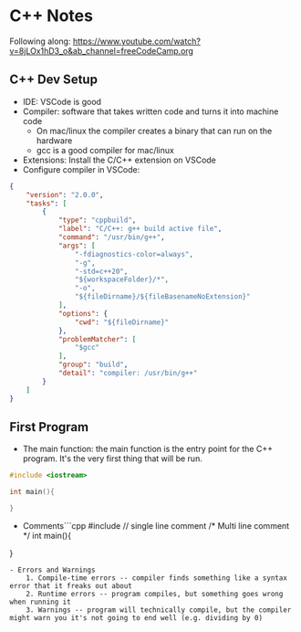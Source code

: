 # C++ Notes
Following along: https://www.youtube.com/watch?v=8jLOx1hD3_o&ab_channel=freeCodeCamp.org 

## C++ Dev Setup
- IDE: VSCode is good
- Compiler: software that takes written code and turns it into machine code
    - On mac/linux the compiler creates a binary that can run on the hardware
    - gcc is a good compiler for mac/linux
- Extensions: Install the C/C++ extension on VSCode
- Configure compiler in VSCode:
```json
{
	"version": "2.0.0",
	"tasks": [
		{
			"type": "cppbuild",
			"label": "C/C++: g++ build active file",
			"command": "/usr/bin/g++",
			"args": [
				"-fdiagnostics-color=always",
				"-g",
				"-std=c++20",
				"${workspaceFolder}/*",
				"-o",
				"${fileDirname}/${fileBasenameNoExtension}"
			],
			"options": {
				"cwd": "${fileDirname}"
			},
			"problemMatcher": [
				"$gcc"
			],
			"group": "build",
			"detail": "compiler: /usr/bin/g++"
		}
	]
}
```

## First Program
- The main function: the main function is the entry point for the C++ program.  It's the very first thing that will be run.
```cpp
#include <iostream>

int main(){

}
```
- Comments```cpp
#include <iostream>
// single line comment
/*
Multi
line
comment
*/
int main(){

}
```
- Errors and Warnings
    1. Compile-time errors -- compiler finds something like a syntax error that it freaks out about
    2. Runtime errors -- program compiles, but something goes wrong when running it
    3. Warnings -- program will technically compile, but the compiler might warn you it's not going to end well (e.g. dividing by 0)